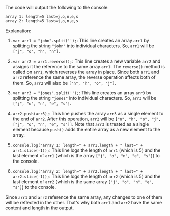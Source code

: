 <!-- What will the code below output to the console and why?

var arr1 = "john".split(''); 

var arr2 = arr1.reverse();

var arr3 = "jones".split('');

arr2.push(arr3);0

console.log("array 1: length=" + arr1.length + " last=" + arr1.slice(-1));

console.log("array 2: length=" + arr2.length + " last=" + arr2.slice(-1)); -->



The code will output the following to the console:

```
array 1: length=5 last=j,o,n,e,s
array 2: length=5 last=j,o,n,e,s
```

Explanation:

01. `var arr1 = "john".split('');`: This line creates an array `arr1` by splitting the string `"john"` into individual characters. So, `arr1` will be `["j", "o", "h", "n"]`.

02. `var arr2 = arr1.reverse();`: This line creates a new variable `arr2` and assigns it the reference to the same array `arr1`. The `reverse()` method is called on `arr1`, which reverses the array in place. Since both `arr1` and `arr2` reference the same array, the reverse operation affects both of them. So, `arr2` will also be `["n", "h", "o", "j"]`.

03. `var arr3 = "jones".split('');`: This line creates an array `arr3` by splitting the string `"jones"` into individual characters. So, `arr3` will be `["j", "o", "n", "e", "s"]`.

04. `arr2.push(arr3);`: This line pushes the array `arr3` as a single element to the end of `arr2`. After this operation, `arr2` will be `["n", "h", "o", "j", ["j", "o", "n", "e", "s"]]`. Note that `arr3` is treated as a single element because `push()` adds the entire array as a new element to the array.

05. `console.log("array 1: length=" + arr1.length + " last=" + arr1.slice(-1));`: This line logs the length of `arr1` (which is 5) and the last element of `arr1` (which is the array `["j", "o", "n", "e", "s"]`) to the console.

06. `console.log("array 2: length=" + arr2.length + " last=" + arr2.slice(-1));`: This line logs the length of `arr2` (which is 5) and the last element of `arr2` (which is the same array `["j", "o", "n", "e", "s"]`) to the console.

Since `arr1` and `arr2` reference the same array, any changes to one of them will be reflected in the other. That's why both `arr1` and `arr2` have the same content and length in the output.